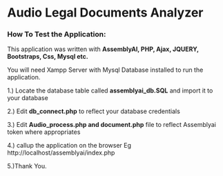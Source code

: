 # Audio Legal Documents Analyzer


<h3>How To Test the Application:</h3>

This application was written with **AssemblyAI, PHP, Ajax, JQUERY, Bootstraps, Css, Mysql etc.**

 You will need Xampp Server with Mysql Database installed to run the application.

1.) Locate the database table called **assemblyai_db.SQL** and import it to your database

2.) Edit **db_connect.php** to reflect your database credentials

3.) Edit **Audio_process.php and document.php** file to reflect Assemblyai token where appropriates

4.) callup the application on the browser Eg http://localhost/assemblyai/index.php

5.)Thank You.
